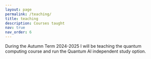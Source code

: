 ```yaml
---
layout: page
permalink: /teaching/
title: teaching
description: Courses taught
nav: true
nav_order: 6
---
```


During the Autumn Term 2024-2025 I will be teaching the quantum computing course and run the Quantum AI independent study option.

<!-- For now, this page is assumed to be a static description of your courses. You can convert it to a collection similar to `_projects/` so that you can have a dedicated page for each course.

Organize your courses by years, topics, or universities, however you like! -->
